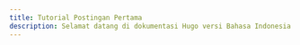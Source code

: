```yaml
---
title: Tutorial Postingan Pertama
description: Selamat datang di dokumentasi Hugo versi Bahasa Indonesia.
---
```

